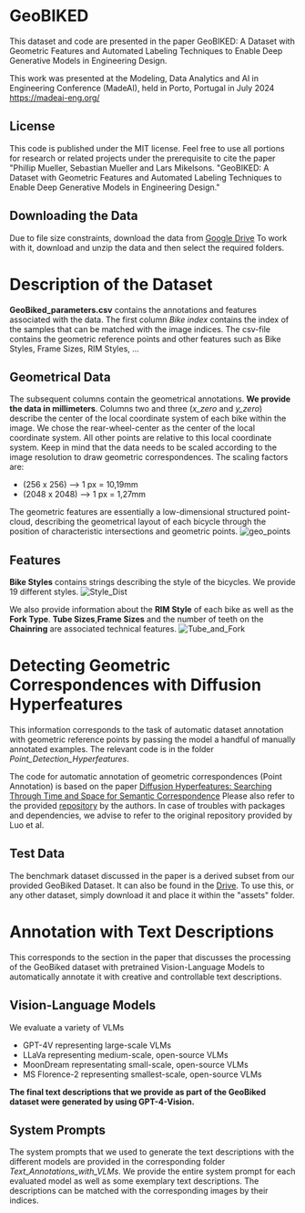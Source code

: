 # GeoBIKED
This dataset and code are presented in the paper GeoBIKED: A Dataset with Geometric Features and Automated Labeling Techniques to Enable Deep Generative Models in Engineering Design.

This work was presented at the Modeling, Data Analytics and AI in Engineering Conference (MadeAI), held in Porto, Portugal in July 2024 https://madeai-eng.org/

## License
This code is published under the MIT license. Feel free to use all portions for research or related projects under the prerequisite to cite the paper "Phillip Mueller, Sebastian Mueller and Lars Mikelsons. "GeoBIKED: A Dataset with Geometric Features and Automated Labeling Techniques to Enable Deep Generative Models in Engineering Design." 

## Downloading the Data
Due to file size constraints, download the data from [Google Drive](https://drive.google.com/drive/folders/1s2gILDboW2S66XxS2TtkOdsEYOMqe1TH?usp=sharing)
To work with it, download and unzip the data and then select the required folders.

# Description of the Dataset
**GeoBiked_parameters.csv** contains the annotations and features associated with the data. The first column *Bike index* contains the index of the samples that can be matched with the image indices. The csv-file contains the geometric reference points and other features such as Bike Styles, Frame Sizes, RIM Styles, ...
## Geometrical Data
The subsequent columns contain the geometrical annotations. **We provide the data in millimeters**. Columns two and three (*x_zero* and *y_zero*) describe the center of the local coordinate system of each bike within the image. We chose the rear-wheel-center as the center of the local coordinate system. All other points are relative to this local coordinate system.
Keep in mind that the data needs to be scaled according to the image resolution to draw geometric correspondences. The scaling factors are:
- (256 x 256) --> 1 px = 10,19mm
- (2048 x 2048) --> 1 px = 1,27mm

The geometric features are essentially a low-dimensional structured point-cloud, describing the geometrical layout of each bicycle through the position of characteristic intersections and geometric points.
![geo_points](https://github.com/Phillip-M97/GeoBIKED/assets/86968936/b6692fcd-45f7-4780-8c54-c15588428ed7)

## Features
**Bike Styles** contains strings describing the style of the bicycles. We provide 19 different styles.
![Style_Dist](https://github.com/Phillip-M97/GeoBIKED/assets/86968936/247eb70c-81b0-4f25-8c32-fb0e8ed3441e)

We also provide information about the **RIM Style** of each bike as well as the **Fork Type**.
**Tube Sizes**,**Frame Sizes** and the number of teeth on the **Chainring** are associated technical features.
![Tube_and_Fork](https://github.com/Phillip-M97/GeoBIKED/assets/86968936/830f5b70-1cfa-4919-a8b0-fdc7231424f0)


# Detecting Geometric Correspondences with Diffusion Hyperfeatures
This information corresponds to the task of automatic dataset annotation with geometric reference points by passing the model a handful of manually annotated examples.
The relevant code is in the folder *Point_Detection_Hyperfeatures*.

The code for automatic annotation of geometric correspondences (Point Annotation) is based on the paper [Diffusion Hyperfeatures: Searching Through Time and Space for Semantic Correspondence](https://arxiv.org/abs/2305.14334) Please also refer to the provided [repository](https://github.com/diffusion-hyperfeatures/diffusion_hyperfeatures) by the authors. 
In case of troubles with packages and dependencies, we advise to refer to the original repository provided by Luo et al.

## Test Data
The benchmark dataset discussed in the paper is a derived subset from our provided GeoBiked Dataset. It can also be found in the [Drive](https://drive.google.com/drive/folders/1s2gILDboW2S66XxS2TtkOdsEYOMqe1TH?usp=sharing). To use this, or any other dataset, simply download it and place it within the "assets" folder.

# Annotation with Text Descriptions
This corresponds to the section in the paper that discusses the processing of the GeoBiked dataset with pretrained Vision-Language Models to automatically annotate it with creative and controllable text descriptions.

## Vision-Language Models
We evaluate a variety of VLMs
- GPT-4V representing large-scale VLMs
- LLaVa representing medium-scale, open-source VLMs
- MoonDream representating small-scale, open-source VLMs
- MS Florence-2 representing smallest-scale, open-source VLMs

**The final text descriptions that we provide as part of the GeoBiked dataset were generated by using GPT-4-Vision.**

## System Prompts
The system prompts that we used to generate the text descriptions with the different models are provided in the corresponding folder *Text_Annotations_with_VLMs*.
We provide the entire system prompt for each evaluated model as well as some exemplary text descriptions. The descriptions can be matched with the corresponding images by their indices.



